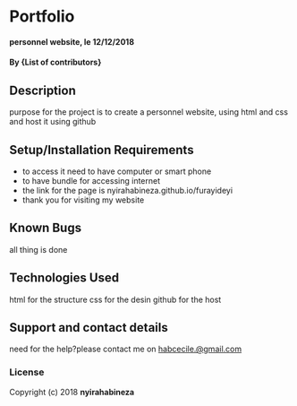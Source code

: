 # Portfolio
#### personnel website, le 12/12/2018
#### By **{List of contributors}**
## Description
purpose for the project is to create a personnel website, using html and css and host it using github
## Setup/Installation Requirements
* to access it need to have computer or smart phone
* to have bundle for accessing internet
* the link for the page is nyirahabineza.github.io/furayideyi
* thank you for visiting my website
## Known Bugs
all thing is done
## Technologies Used
html for the structure
css for the desin
github for the host
## Support and contact details
need for the help?please contact me on habcecile.@gmail.com
### License

Copyright (c) 2018 **nyirahabineza**
